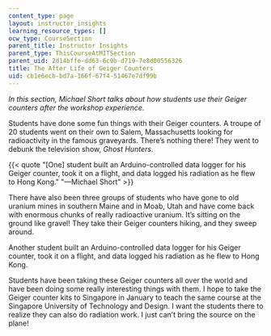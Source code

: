 ```yaml
---
content_type: page
layout: instructor_insights
learning_resource_types: []
ocw_type: CourseSection
parent_title: Instructor Insights
parent_type: ThisCourseAtMITSection
parent_uid: 2d14bffe-dd63-6c9b-d719-7e8d00556326
title: The After Life of Geiger Counters
uid: cb1e6ecb-bd7a-166f-67f4-51467e7df99b
---
```


_In this section, Michael Short talks about how students use their Geiger counters after the workshop experience._

Students have done some fun things with their Geiger counters. A troupe of 20 students went on their own to Salem, Massachusetts looking for radioactivity in the famous graveyards. There’s nothing there! They went to debunk the television show, _Ghost Hunters_.

{{< quote "[One] student built an Arduino-controlled data logger for his Geiger counter, took it on a flight, and data logged his radiation as he flew to Hong Kong." "—Michael Short" >}}

There have also been three groups of students who have gone to old uranium mines in southern Maine and in Moab, Utah and have come back with enormous chunks of really radioactive uranium. It’s sitting on the ground like gravel! They take their Geiger counters hiking, and they sweep around.

Another student built an Arduino-controlled data logger for his Geiger counter, took it on a flight, and data logged his radiation as he flew to Hong Kong.

Students have been taking these Geiger counters all over the world and have been doing some really interesting things with them. I hope to take the Geiger counter kits to Singapore in January to teach the same course at the Singapore University of Technology and Design. I want the students there to realize they can also do radiation work. I just can’t bring the source on the plane!
